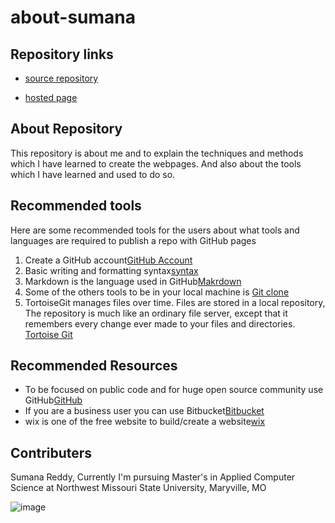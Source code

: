 # about-sumana

## Repository links

- [source repository](https://github.com/sumana-reddy/about-sumana)

- [hosted page](https://sumana-reddy.github.io/about-sumana/)

## About Repository

This repository is about me and to explain the techniques and methods which I have learned to create the webpages. And also about the tools which I have learned and used to do so.

## Recommended tools

Here are some recommended tools for the users about what tools and languages are required to publish a repo with GitHub pages

1. Create a GitHub account[GitHub Account](https://github.com/)
2. Basic writing and formatting syntax[syntax](https://help.github.com/en/github/writing-on-github/basic-writing-and-formatting-syntax)
3. Markdown is the language used in GitHub[Makrdown](https://guides.github.com/features/mastering-markdown/)
4. Some of the others tools to be in your local machine is [Git clone](https://www.atlassian.com/git/tutorials/setting-up-a-repository/git-clone)
5. TortoiseGit manages files over time. Files are stored in a local repository, The repository is much like an ordinary file server, except that it remembers every change ever made to your files and directories. [Tortoise Git](https://tortoisegit.org/)

## Recommended Resources

- To be focused on public code and for huge open source community use GitHub[GitHub](https://github.com/)
- If you are a business user you can use Bitbucket[Bitbucket](https://bitbucket.org/product)
- wix is one of the free website to build/create a website[wix](https://www.wix.com/)

## Contributers

Sumana Reddy, Currently I'm pursuing Master's in Applied Computer Science at Northwest Missouri State University, Maryville, MO

![image](https://images.websitebuilderexpert.com/wp-content/uploads/2018/01/How-to-Build-a-Website_Hero.jpg)


